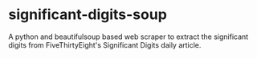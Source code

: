 # significant-digits-soup
A python and beautifulsoup based web scraper to extract the significant digits from FiveThirtyEight's Significant Digits daily article.
